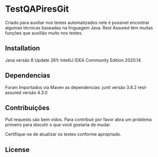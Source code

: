 # TestQAPiresGit

Criado para auxiliar nos testes automatizados nele é possivel encontrar algumas técnicas baseadas na linguagem Java. Rest Assured tém muitas funções que auxilião muito nos testes.

## Installation
Java versão 8 Update 261r
IntelliJ IDEA Community Edition 2020.14


## Dependencias
Foram Importados via Maven as dependencias:
junit versão 3.8.2
rest-assured versão	4.3.0

## Contribuições
Pull requests são bem vidos. Para contribuir por favor abra um problema primeiro para discutir o que você gostaria de mudar.

Certifique-se de atualizar os testes conforme apropriado.

## License

